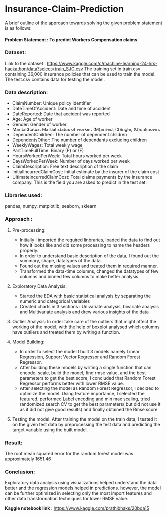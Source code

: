 # Insurance-Claim-Prediction
A brief outline of the approach towards solving the given problem statement is as follows:

#### Problem Statement : To predict Workers Compensation claims 

### Dataset:
Link to the dataset : https://www.kaggle.com/c/machine-learning-24-hrs-hackathon/data?select=train_SJC.csv
The training set in train.csv containing 36,000 insurance policies that can be used to train the model.
The test.csv contains data for testing the model.

### Data description:
- ClaimNumber: Unique policy identifier
- DateTimeOfAccident: Date and time of accident
- DateReported: Date that accident was reported
- Age: Age of worker
- Gender: Gender of worker
- MaritalStatus: Martial status of worker. (M)arried, (S)ingle, (U)unknown.
- DependentChildren: The number of dependent children
- DependentsOther: The number of dependants excluding children
- WeeklyWages: Total weekly wage
- PartTimeFullTime: Binary (P) or (F)
- HoursWorkedPerWeek: Total hours worked per week
- DaysWorkedPerWeek: Number of days worked per week
- ClaimDescription: Free text description of the claim
- InitialIncurredClaimCost: Initial estimate by the insurer of the claim cost
- UltimateIncurredClaimCost: Total claims payments by the insurance company. This is the field you are asked to predict in the test set.

### Libraries used:
pandas, numpy, matplotlib, seaborn, sklearn

### Approach :
1. Pre-processing:
   -  Initially I imported the required linbraries, loaded the data to find out how it looks like and did some processing to name the headers properly. 
   -  In order to understand basic description of the data, I found out the summary, shape, datatypes of the data.
   -  Found out the missing values and treated them in required manner.
   -  Transformed the data-time columns, changed the datatypes of few columns and binned few columns to make better analysis

2. Exploratory Data Analysis:
   - Started the EDA with basic statistical analysis by separating the numeric and categorical variables
   - Created charts in 3 sections : Univariate analysis, bivariate analysis and Multivariate analysis and drew various insights of the data

3. Outlier Analysis: 
   In order take care of the outliers that might affect the working of the model, with the help of boxplot analysed which columns have outliers and treated them by writing a function.

4. Model Building: 
   - In order to select the model I built 3 models namely Linear Regression, Support Vector Regressor and Random Forest Regressor. 
   - After building these models by writing a single function that can encode, scale, build the model, find rmse value, and the best parameters to get the best score, I concluded that Random Forest Regressor performs better with lower RMSE value.
   - After selecting the model as Random Forest Regressor, I decided to optimize the model. Using feature importance, I selected the featured, performed Label encoding and min max scaling, tried randomized search CV to get the best parameters( but did not use it as it did not give good results) and finally obtained the Rmse score
   
5. Testing the model:
   After training the model on the train data, I tested it on the given test data by preprocessing the test data and predicting the target variable using the built model.

### Result:
The root mean squared error for the random forest model was approximately 1651.46

### Conclusion:
Exploratory data analysis using visualizations helped understand the data better and the regression models helped in predictions. however, the model can be further optimized in selecting only the most import features and other data transformation techniques for lower RMSE value.

**Kaggle notebook link** : https://www.kaggle.com/prathibhaks/20bda15
